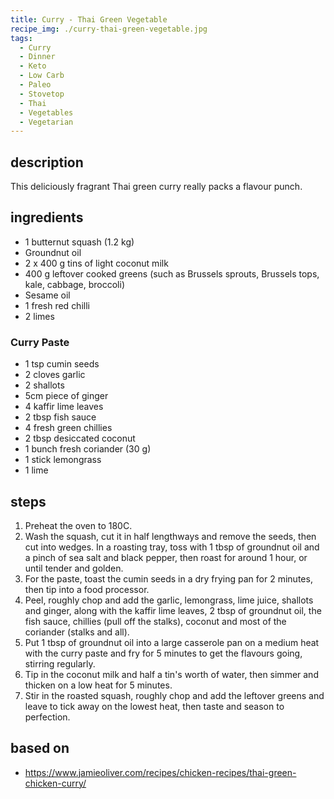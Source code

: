 ```yaml
---
title: Curry - Thai Green Vegetable
recipe_img: ./curry-thai-green-vegetable.jpg
tags:
  - Curry
  - Dinner
  - Keto
  - Low Carb
  - Paleo
  - Stovetop
  - Thai
  - Vegetables
  - Vegetarian
---
```


## description

This deliciously fragrant Thai green curry really packs a flavour punch.

## ingredients

- 1 butternut squash (1.2 kg)
- Groundnut oil
- 2 x 400 g tins of light coconut milk
- 400 g leftover cooked greens (such as Brussels sprouts, Brussels tops, kale, cabbage, broccoli)
- Sesame oil
- 1 fresh red chilli
- 2 limes

### Curry Paste

- 1 tsp cumin seeds
- 2 cloves garlic
- 2 shallots
- 5cm piece of ginger
- 4 kaffir lime leaves
- 2 tbsp fish sauce
- 4 fresh green chillies
- 2 tbsp desiccated coconut
- 1 bunch fresh coriander (30 g)
- 1 stick lemongrass
- 1 lime

## steps

1. Preheat the oven to 180C.
2. Wash the squash, cut it in half lengthways and remove the seeds, then cut into wedges. In a roasting tray, toss with 1 tbsp of groundnut oil and a pinch of sea salt and black pepper, then roast for around 1 hour, or until tender and golden.
3. For the paste, toast the cumin seeds in a dry frying pan for 2 minutes, then tip into a food processor.
4. Peel, roughly chop and add the garlic, lemongrass, lime juice, shallots and ginger, along with the kaffir lime leaves, 2 tbsp of groundnut oil, the fish sauce, chillies (pull off the stalks), coconut and most of the coriander (stalks and all).
5. Put 1 tbsp of groundnut oil into a large casserole pan on a medium heat with the curry paste and fry for 5 minutes to get the flavours going, stirring regularly.
6. Tip in the coconut milk and half a tin's worth of water, then simmer and thicken on a low heat for 5 minutes.
7. Stir in the roasted squash, roughly chop and add the leftover greens and leave to tick away on the lowest heat, then taste and season to perfection.

## based on

- https://www.jamieoliver.com/recipes/chicken-recipes/thai-green-chicken-curry/
